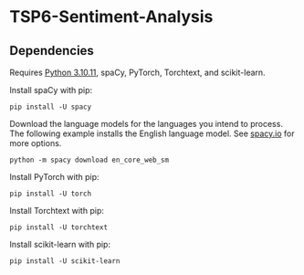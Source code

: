 # TSP6-Sentiment-Analysis

## Dependencies

Requires [Python 3.10.11](https://www.python.org/downloads/release/python-31011/), spaCy, PyTorch, Torchtext, and scikit-learn.

Install spaCy with pip:

```
pip install -U spacy
```

Download the language models for the languages you intend to process. The following example installs the English language model. See [spacy.io](https://spacy.io/usage) for more options.

```
python -m spacy download en_core_web_sm
```

Install PyTorch with pip:

```
pip install -U torch
```

Install Torchtext with pip:

```
pip install -U torchtext
```

Install scikit-learn with pip:

```
pip install -U scikit-learn
```
